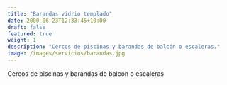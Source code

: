 ```yaml
---
title: "Barandas vidrio templado"
date: 2000-06-23T12:33:45+10:00
draft: false
featured: true
weight: 1
description: "Cercos de piscinas y barandas de balcón o escaleras."
image: /images/servicios/barandas.jpg
---
```


Cercos de piscinas y barandas de balcón o escaleras
